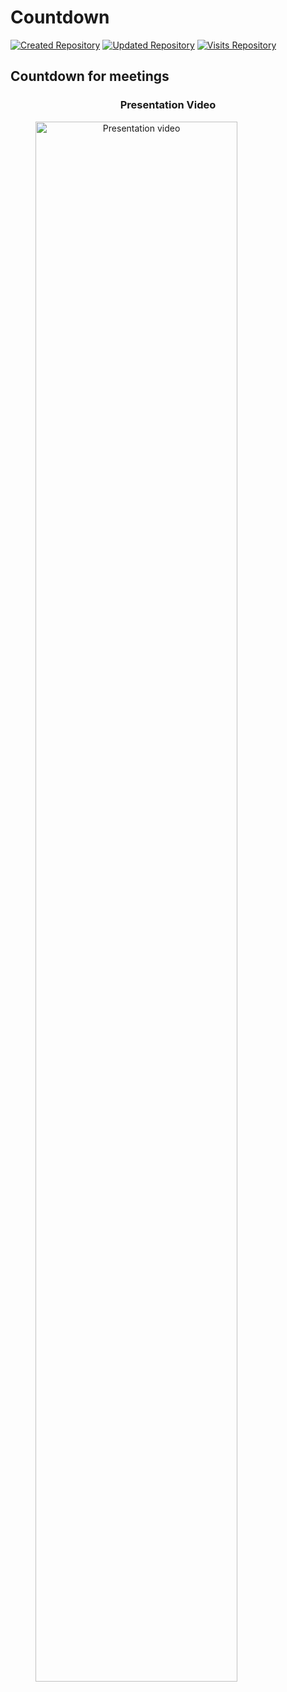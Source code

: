 # Countdown

[![Created Repository](https://badges.pufler.dev/created/Ariel-MN/countdown)](https://github.com/Ariel-MN/countdown/)
[![Updated Repository](https://badges.pufler.dev/updated/Ariel-MN/countdown)](https://github.com/Ariel-MN/countdown/)
[![Visits Repository](https://badges.pufler.dev/visits/Ariel-MN/countdown)](https://github.com/Ariel-MN/countdown/)

## Countdown for meetings

<span align="center">

  ### Presentation Video

  <a href="https://ariel-mn.github.io/countdown/static/img/presentation.mp4" title="Countdown presentation" target="_blank">
    <img width="80%" src="https://ariel-mn.github.io/countdown/static/img/poster.png" alt="Presentation video" />
  </a>

</span>
